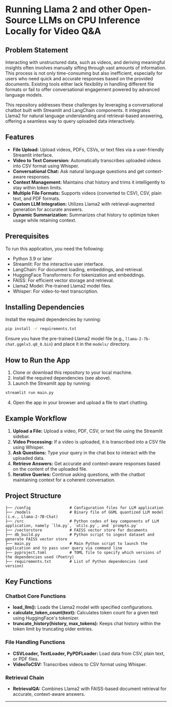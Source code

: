 # Running Llama 2 and other Open-Source LLMs on CPU Inference Locally for Video Q&A

## Problem Statement
Interacting with unstructured data, such as videos, and deriving meaningful insights often involves manually sifting through vast amounts of information. This process is not only time-consuming but also inefficient, especially for users who need quick and accurate responses based on the provided documents. Existing tools either lack flexibility in handling different file formats or fail to offer conversational engagement powered by advanced language models.

This repository addresses these challenges by leveraging a conversational chatbot built with Streamlit and LangChain components. It integrates Llama2 for natural language understanding and retrieval-based answering, offering a seamless way to query uploaded data interactively.

## Features
- **File Upload:** Upload videos, PDFs, CSVs, or text files via a user-friendly Streamlit interface.
- **Video to Text Conversion:** Automatically transcribes uploaded videos into CSV format using Whisper.
- **Conversational Chat:** Ask natural language questions and get context-aware responses.
- **Context Management:** Maintains chat history and trims it intelligently to stay within token limits.
- **Multiple File Formats:** Supports videos (converted to CSV), CSV, plain text, and PDF formats.
- **Custom LLM Integration:** Utilizes Llama2 with retrieval-augmented generation for accurate answers.
- **Dynamic Summarization:** Summarizes chat history to optimize token usage while retaining context.

## Prerequisites
To run this application, you need the following:

- Python 3.9 or later
- Streamlit: For the interactive user interface.
- LangChain: For document loading, embeddings, and retrieval.
- HuggingFace Transformers: For tokenization and embeddings.
- FAISS: For efficient vector storage and retrieval.
- Llama2 Model: Pre-trained Llama2 model files.
- Whisper: For video-to-text transcription.

## Installing Dependencies
Install the required dependencies by running:

```bash
pip install -r requirements.txt
```

Ensure you have the pre-trained Llama2 model file (e.g., `llama-2-7b-chat.ggmlv3.q8_0.bin`) and place it in the `models/` directory.

## How to Run the App
1. Clone or download this repository to your local machine.
2. Install the required dependencies (see above).
3. Launch the Streamlit app by running:

```bash
streamlit run main.py
```

4. Open the app in your browser and upload a file to start chatting.

## Example Workflow
1. **Upload a File:** Upload a video, PDF, CSV, or text file using the Streamlit sidebar.
2. **Video Processing:** If a video is uploaded, it is transcribed into a CSV file using Whisper.
3. **Ask Questions:** Type your query in the chat box to interact with the uploaded data.
4. **Retrieve Answers:** Get accurate and context-aware responses based on the content of the uploaded file.
5. **Iterative Queries:** Continue asking questions, with the chatbot maintaining context for a coherent conversation.

## Project Structure
```
├── /config                 # Configuration files for LLM application
├── /models                 # Binary file of GGML quantized LLM model (i.e., Llama-2-7B-Chat)
├── /src                    # Python codes of key components of LLM application, namely `llm.py`, `utils.py`, and `prompts.py`
├── /vectorstore            # FAISS vector store for documents
├── db_build.py             # Python script to ingest dataset and generate FAISS vector store
├── main.py                 # Main Python script to launch the application and to pass user query via command line
├── pyproject.toml          # TOML file to specify which versions of the dependencies used (Poetry)
├── requirements.txt        # List of Python dependencies (and version)
```

## Key Functions
### Chatbot Core Functions
- **load_llm():** Loads the Llama2 model with specified configurations.
- **calculate_token_count(text):** Calculates token count for a given text using HuggingFace's tokenizer.
- **truncate_history(history, max_tokens):** Keeps chat history within the token limit by truncating older entries.

### File Handling Functions
- **CSVLoader, TextLoader, PyPDFLoader:** Load data from CSV, plain text, or PDF files.
- **VideoToCSV:** Transcribes videos to CSV format using Whisper.

### Retrieval Chain
- **RetrievalQA:** Combines Llama2 with FAISS-based document retrieval for accurate, context-aware answers.
___
